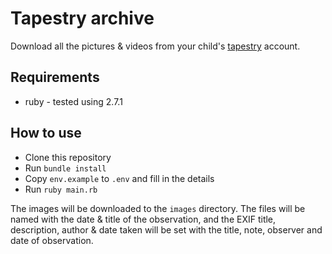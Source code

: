 # Tapestry archive

Download all the pictures & videos from your child's [tapestry](https://tapestryjournal.com) account.

## Requirements
* ruby - tested using 2.7.1

## How to use

* Clone this repository
* Run `bundle install`
* Copy `env.example` to `.env` and fill in the details
* Run `ruby main.rb`

The images will be downloaded to the `images` directory. The files will be named with the date & title of the observation, and the EXIF title, description, author & date taken will be set with the title, note, observer and date of observation.
